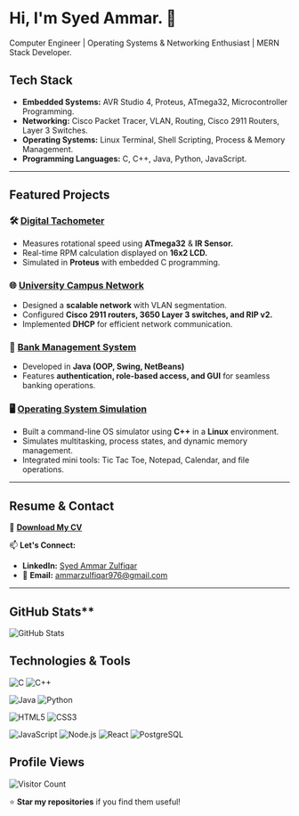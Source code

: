 # Hi, I'm Syed Ammar. 👋 
 Computer Engineer | Operating Systems & Networking Enthusiast | MERN Stack Developer.  

## Tech Stack
- **Embedded Systems:** AVR Studio 4, Proteus, ATmega32, Microcontroller Programming.  
- **Networking:** Cisco Packet Tracer, VLAN, Routing, Cisco 2911 Routers, Layer 3 Switches.
- **Operating Systems:** Linux Terminal, Shell Scripting, Process & Memory Management.
- **Programming Languages:** C, C++, Java, Python, JavaScript.

---

## Featured Projects
### 🛠 [**Digital Tachometer**](https://github.com/Syed-Ammar-21/Digital_Tachometer)  
- Measures rotational speed using **ATmega32** & **IR Sensor.**  
- Real-time RPM calculation displayed on **16x2 LCD.**  
- Simulated in **Proteus** with embedded C programming.  

### 🌐 [**University Campus Network**](https://github.com/Syed-Ammar-21/Campus_Network)  
- Designed a **scalable network** with VLAN segmentation.  
- Configured **Cisco 2911 routers, 3650 Layer 3 switches, and RIP v2.**  
- Implemented **DHCP** for efficient network communication.  

### 🏦 [**Bank Management System**](https://github.com/Syed-Ammar-21/Bank_Management)  
- Developed in **Java (OOP, Swing, NetBeans)**  
- Features **authentication, role-based access, and GUI** for seamless banking operations.

### 🖥️ [**Operating System Simulation**](https://github.com/Syed-Ammar-21/Operating_System_Simulation)
- Built a command-line OS simulator using **C++** in a **Linux** environment.
- Simulates multitasking, process states, and dynamic memory management.
- Integrated mini tools: Tic Tac Toe, Notepad, Calendar, and file operations.

---

## Resume & Contact
📄 **[Download My CV](https://github.com/Syed-Ammar-21/My_Resume/blob/main/My_Resume.pdf)**  

📫 **Let's Connect:**  
- **LinkedIn:** [Syed Ammar Zulfiqar](https://linkedin.com/in/syed-ammar-5167a42b1)  
- 📧 **Email:** [ammarzulfiqar976@gmail.com](mailto:ammarzulfiqar976@gmail.com)  

---

## GitHub Stats**
![GitHub Stats](https://github-readme-stats.vercel.app/api?username=Syed-Ammar-21&show_icons=true&theme=dark)

## Technologies & Tools  
<!-- Row 1 -->
![C](https://img.shields.io/badge/-C-blue?style=flat-square&logo=c)
![C++](https://img.shields.io/badge/-C++-00599C?style=flat-square&logo=c%2B%2B)
<!-- Row 2 -->
![Java](https://img.shields.io/badge/-Java-ED8B00?style=flat-square&logo=openjdk&logoColor=white)
![Python](https://img.shields.io/badge/-Python-3776AB?style=flat-square&logo=python&logoColor=FFD43B)
<!-- Row 3 -->
![HTML5](https://img.shields.io/badge/-HTML5-orange?style=flat-square&logo=html5)
![CSS3](https://img.shields.io/badge/-CSS3-blue?style=flat-square&logo=css3)
<!-- Row 4 -->
![JavaScript](https://img.shields.io/badge/-JavaScript-yellow?style=flat-square&logo=javascript)
![Node.js](https://img.shields.io/badge/-Node.js-339933?style=flat-square&logo=node.js&logoColor=white)
![React](https://img.shields.io/badge/-React-61DAFB?style=flat-square&logo=react&logoColor=black)
![PostgreSQL](https://img.shields.io/badge/-PostgreSQL-336791?style=flat-square&logo=postgresql&logoColor=white)

## Profile Views
![Visitor Count](https://komarev.com/ghpvc/?username=Syed-Ammar-21&color=blue)



⭐ **Star my repositories** if you find them useful!  
